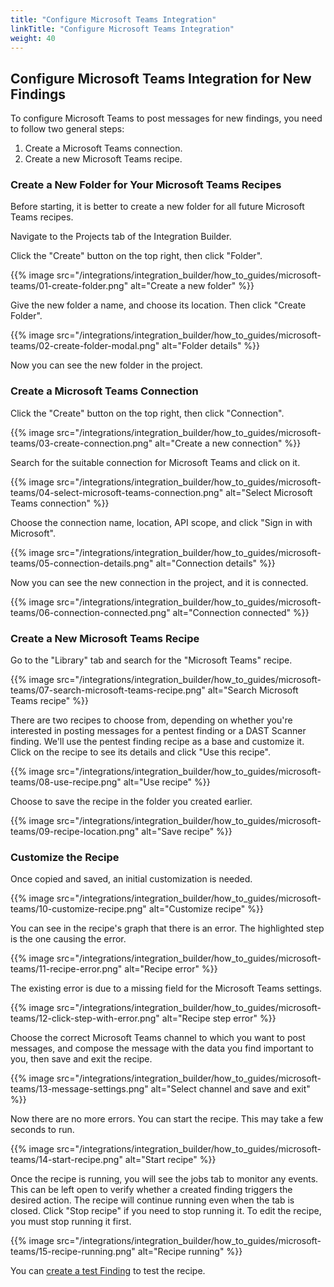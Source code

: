 ```yaml
---
title: "Configure Microsoft Teams Integration"
linkTitle: "Configure Microsoft Teams Integration"
weight: 40
---
```


## Configure Microsoft Teams Integration for New Findings

To configure Microsoft Teams to post messages for new findings, you need to follow two general steps:

1. Create a Microsoft Teams connection.
2. Create a new Microsoft Teams recipe.

### Create a New Folder for Your Microsoft Teams Recipes

Before starting, it is better to create a new folder for all future Microsoft Teams recipes.

Navigate to the Projects tab of the Integration Builder.

Click the "Create" button on the top right, then click "Folder".

{{% image src="/integrations/integration_builder/how_to_guides/microsoft-teams/01-create-folder.png" alt="Create a new folder" %}}

Give the new folder a name, and choose its location. Then click "Create Folder".

{{% image src="/integrations/integration_builder/how_to_guides/microsoft-teams/02-create-folder-modal.png" alt="Folder details" %}}

Now you can see the new folder in the project.

### Create a Microsoft Teams Connection

Click the "Create" button on the top right, then click "Connection".
  
{{% image src="/integrations/integration_builder/how_to_guides/microsoft-teams/03-create-connection.png" alt="Create a new connection" %}}

Search for the suitable connection for Microsoft Teams and click on it.

{{% image src="/integrations/integration_builder/how_to_guides/microsoft-teams/04-select-microsoft-teams-connection.png" alt="Select Microsoft Teams connection" %}}

Choose the connection name, location, API scope, and click "Sign in with Microsoft".

{{% image src="/integrations/integration_builder/how_to_guides/microsoft-teams/05-connection-details.png" alt="Connection details" %}}

Now you can see the new connection in the project, and it is connected.

{{% image src="/integrations/integration_builder/how_to_guides/microsoft-teams/06-connection-connected.png" alt="Connection connected" %}}

### Create a New Microsoft Teams Recipe

Go to the "Library" tab and search for the "Microsoft Teams" recipe.

{{% image src="/integrations/integration_builder/how_to_guides/microsoft-teams/07-search-microsoft-teams-recipe.png" alt="Search Microsoft Teams recipe" %}}

There are two recipes to choose from, depending on whether you're interested in posting messages for a pentest finding or a DAST Scanner finding. We'll use the pentest finding recipe as a base and customize it. Click on the recipe to see its details and click "Use this recipe".

{{% image src="/integrations/integration_builder/how_to_guides/microsoft-teams/08-use-recipe.png" alt="Use recipe" %}}

Choose to save the recipe in the folder you created earlier.

{{% image src="/integrations/integration_builder/how_to_guides/microsoft-teams/09-recipe-location.png" alt="Save recipe" %}}

### Customize the Recipe

Once copied and saved, an initial customization is needed.

{{% image src="/integrations/integration_builder/how_to_guides/microsoft-teams/10-customize-recipe.png" alt="Customize recipe" %}}

You can see in the recipe's graph that there is an error. The highlighted step is the one causing the error.

{{% image src="/integrations/integration_builder/how_to_guides/microsoft-teams/11-recipe-error.png" alt="Recipe error" %}}

The existing error is due to a missing field for the Microsoft Teams settings.

{{% image src="/integrations/integration_builder/how_to_guides/microsoft-teams/12-click-step-with-error.png" alt="Recipe step error" %}}

Choose the correct Microsoft Teams channel to which you want to post messages, and compose the message with the data you find important to you, then save and exit the recipe.

{{% image src="/integrations/integration_builder/how_to_guides/microsoft-teams/13-message-settings.png" alt="Select channel and save and exit" %}}

Now there are no more errors. You can start the recipe. This may take a few seconds to run.

{{% image src="/integrations/integration_builder/how_to_guides/microsoft-teams/14-start-recipe.png" alt="Start recipe" %}}

Once the recipe is running, you will see the jobs tab to monitor any events. This can be left open to verify whether a created finding triggers the desired action. The recipe will continue running even when the tab is closed. Click "Stop recipe" if you need to stop running it. To edit the recipe, you must stop running it first.

{{% image src="/integrations/integration_builder/how_to_guides/microsoft-teams/15-recipe-running.png" alt="Recipe running" %}}

You can [create a test Finding](/integrations/development/create-test-finding/) to test the recipe.
